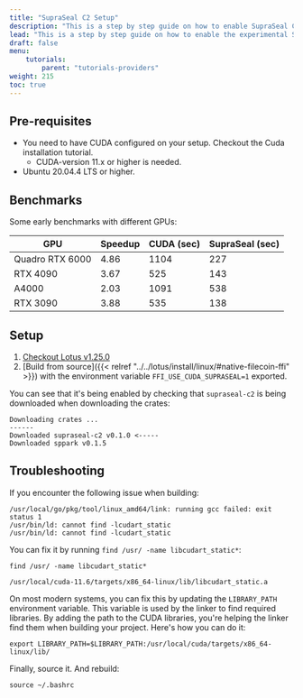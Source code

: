```yaml
---
title: "SupraSeal C2 Setup"
description: "This is a step by step guide on how to enable SupraSeal C2 features on your Lotus-Workers."
lead: "This is a step by step guide on how to enable the experimental SupraSeal C2 feature on your Lotus-Workers that is in the Lotus v1.25.0 release."
draft: false
menu:
    tutorials:
        parent: "tutorials-providers"
weight: 215
toc: true
---
```


## Pre-requisites 

- You need to have CUDA configured on your setup. Checkout the Cuda installation tutorial.
  - CUDA-version 11.x or higher is needed.
- Ubuntu 20.04.4 LTS or higher.

## Benchmarks
Some early benchmarks with different GPUs:

| GPU            | Speedup | CUDA (sec) | SupraSeal (sec) |
| -------------- | ------- | ---------- | --------------- |
| Quadro RTX 6000| 4.86    | 1104       | 227             |
| RTX 4090       | 3.67    | 525        | 143             |
| A4000          | 2.03    | 1091       | 538             |
| RTX 3090       | 3.88    | 535        | 138             |

## Setup

1. [Checkout Lotus v1.25.0](https://github.com/filecoin-project/lotus/releases/tag/v1.25.0)
2. [Build from source]({{< relref "../../lotus/install/linux/#native-filecoin-ffi" >}}) with the environment variable `FFI_USE_CUDA_SUPRASEAL=1` exported.

You can see that it's being enabled by checking that `supraseal-c2` is being downloaded when downloading the crates:

```shell
Downloading crates ...
------
Downloaded supraseal-c2 v0.1.0 <-----
Downloaded sppark v0.1.5
```

## Troubleshooting
If you encounter the following issue when building:

```shell
/usr/local/go/pkg/tool/linux_amd64/link: running gcc failed: exit status 1
/usr/bin/ld: cannot find -lcudart_static
/usr/bin/ld: cannot find -lcudart_static
```

You can fix it by running `find /usr/ -name libcudart_static*`:

```shell with-output
find /usr/ -name libcudart_static*
```
```
/usr/local/cuda-11.6/targets/x86_64-linux/lib/libcudart_static.a
```

On most modern systems, you can fix this by updating the `LIBRARY_PATH` environment variable. This variable is used by the linker to find required libraries. By adding the path to the CUDA libraries, you're helping the linker find them when building your project. Here's how you can do it:

```shell
export LIBRARY_PATH=$LIBRARY_PATH:/usr/local/cuda/targets/x86_64-linux/lib/
```

Finally, source it. And rebuild:

```shell
source ~/.bashrc
```